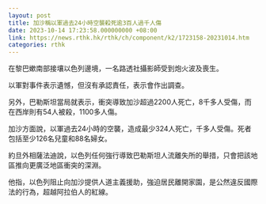 ```yaml
---
layout: post
title: 加沙稱以軍過去24小時空襲殺死逾3百人過千人傷
date: 2023-10-14 17:23:58.000000000 +08:00
link: https://news.rthk.hk/rthk/ch/component/k2/1723158-20231014.htm
categories: rthk
---
```


在黎巴嫰南部接壤以色列邊境，一名路透社攝影師受到炮火波及喪生。

以軍對事件表示遺憾，但沒有承認責任，表示會作出調查。

另外，巴勒斯坦當局就表示，衝突導致加沙超過2200人死亡，8千多人受傷，而在西岸則有54人被殺，1100多人傷。

加沙方面說，以軍過去24小時的空襲，造成最少324人死亡，千多人受傷。死者包括至少126名兒童和88名婦女。 

約旦外相薩法迪說，以色列任何強行導致巴勒斯坦人流離失所的舉措，只會把該地區推向更廣泛地區衝突的深淵。

他指，以色列阻止向加沙提供人道主義援助，強迫居民離開家園，是公然違反國際法的行為，超越阿拉伯人的紅線。
